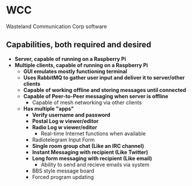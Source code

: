 WCC  
===  
  
Wasteland Communication Corp software  
  
Capabilities, both __required__ and desired 
-----
*   __Server, capable of running on a Raspberry Pi__
*   __Multiple clients, capable of running on a Raspberry Pi__
    *   __GUI emulates mostly functioning terminal__
    *   __Uses RabbitMQ to gather user input and deliver it to server/other clients__
    *   __Capable of working offline and storing messages until connected__
    *   __Capable of Peer-to-Peer messaging when server is offline__
        *   Capable of mesh networking via other clients
    *   __Has multiple "apps"__
        *   __Verify username and password__
        *   __Postal Log w viewer/editor__
        *   __Radio Log w viewer/editor__
            *   Real-time Internet functions when available
        *   Radiotelegram Input Form
        *   __Single room group chat (Like an IRC channel)__
        *   __Instant Messaging with recipient (Like Twitter)__
        *   __Long form messaging with recipient (Like email)__
            *   Ability to send and recieve emails via system
        *   BBS style message board   
        *   Forced program updating
